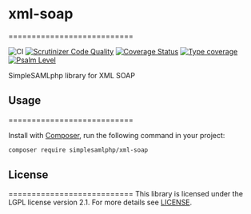 # xml-soap
===========================

![CI](https://github.com/simplesamlphp/xml-soap/workflows/CI/badge.svg?branch=master) 
[![Scrutinizer Code Quality](https://scrutinizer-ci.com/g/simplesamlphp/xml-soap/badges/quality-score.png?b=master)](https://scrutinizer-ci.com/g/simplesamlphp/xml-soap/?branch=master) 
[![Coverage Status](https://codecov.io/gh/simplesamlphp/xml-soap/branch/master/graph/badge.svg)](https://codecov.io/gh/simplesamlphp/xml-soap)
[![Type coverage](https://shepherd.dev/github/simplesamlphp/xml-soap/coverage.svg)](https://shepherd.dev/github/simplesamlphp/xml-soap)
[![Psalm Level](https://shepherd.dev/github/simplesamlphp/xml-soap/level.svg)](https://shepherd.dev/github/simplesamlphp/xml-soap)

SimpleSAMLphp library for XML SOAP

## Usage
===========================

Install with [Composer](https://getcomposer.org/doc/00-intro.md),
run the following command in your project:

```bash
composer require simplesamlphp/xml-soap
```

## License
===========================
This library is licensed under the LGPL license version 2.1. For more details see 
[LICENSE](https://raw.github.com/simplesamlphp/saml2/master/LICENSE).
